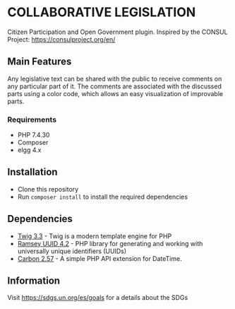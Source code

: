 
# COLLABORATIVE LEGISLATION

Citizen Participation and Open Government plugin. Inspired by the CONSUL Project: https://consulproject.org/en/

## Main Features

Any legislative text can be shared with the public to receive comments on any particular part of it. The comments are associated with the discussed parts using a color code, which allows an easy visualization of improvable parts. 

### Requirements
* PHP 7.4.30
* Composer
* elgg 4.x

## Installation

- Clone this repository
- Run ``` composer install ``` to install the required dependencies

## Dependencies

- [Twig 3.3](https://twig.symfony.com/) - Twig is a modern template engine for PHP
- [Ramsey UUID 4.2](https://github.com/ramsey/uuid) - PHP library for generating and working with universally unique identifiers (UUIDs)
- [Carbon 2.57](https://carbon.nesbot.com/) - A simple PHP API extension for DateTime.

## Information

Visit https://sdgs.un.org/es/goals for a details about the SDGs
